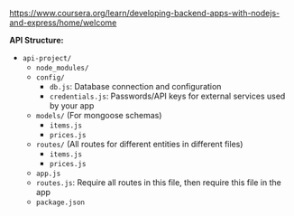 https://www.coursera.org/learn/developing-backend-apps-with-nodejs-and-express/home/welcome

**API Structure:**

- `api-project/`
  - `node_modules/`
  - `config/`
    - `db.js`: Database connection and configuration
    - `credentials.js`: Passwords/API keys for external services used by your app
  - `models/` (For mongoose schemas)
    - `items.js`
    - `prices.js`
  - `routes/` (All routes for different entities in different files)
    - `items.js`
    - `prices.js`
  - `app.js`
  - `routes.js`: Require all routes in this file, then require this file in the app
  - `package.json`
